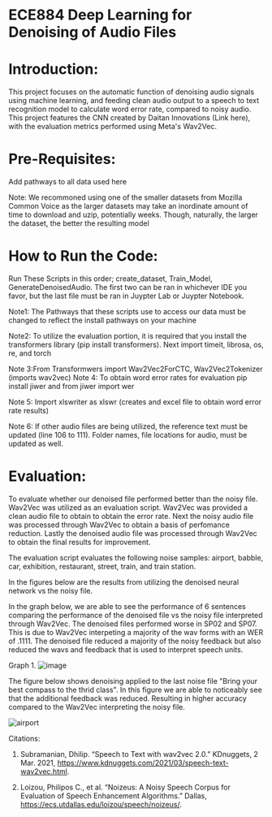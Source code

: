 # ECE884 Deep Learning for Denoising of Audio Files
# Introduction:
This project focuses on the automatic function of denoising audio signals using machine learning, and feeding clean audio output to a speech to text recognition model to calculate word error rate, compared to noisy audio.
This project features the CNN created by Daitan Innovations (Link here), with the evaluation metrics performed using Meta's Wav2Vec. 
# Pre-Requisites:
Add pathways to all data used here

Note: We recommoned using one of the smaller datasets from Mozilla Common Voice as the larger datasets may take an inordinate amount of time to download and uzip, potentially weeks. Though, naturally, the larger the dataset, the better the resulting model
# How to Run the Code:
Run These Scripts in this order; create_dataset, Train_Model, GenerateDenoisedAudio. The first two can be ran in whichever IDE you favor, but the last file must be ran in Juypter Lab or Juypter Notebook.

Note1: The Pathways that these scripts use to access our data must be changed to reflect the install pathways on your machine


Note2: To utilize the evaluation portion, it is required that you install the transformers library (pip install transformers). Next import timeit, librosa, os, re, and torch

Note 3:From Transformwers import Wav2Vec2ForCTC, Wav2Vec2Tokenizer (imports wav2vec)
Note 4: To obtain word error rates for evaluation pip install jiwer and from jiwer import wer

Note 5: Import xlswriter as xlswr (creates and excel file to obtain word error rate results)

Note 6: If other audio files are being utilized, the reference text must be updated (line 106 to 111). Folder names, file locations for audio, must be updated as well.





# Evaluation:
To evaluate whether our denoised file performed better than the noisy file. Wav2Vec was utilized as an evaluation script. Wav2Vec was provided a clean audio file to obtain to obtain the error rate. Next the noisy audio file was processed through Wav2Vec to obtain a basis of perfomance reduction. Lastly the denoised audio file was processed through Wav2Vec to obtain the final results for improvement. 

The evaluation script evaluates the following noise samples: airport, babble, car, exhibition, restaurant, street, train, and train station.


In the figures below are the results from utilizing the denoised neural network vs the noisy file. 

In the graph below, we are able to see the performance of 6 sentences comparing the performance of the denoised file vs the noisy file interpreted through Wav2Vec. 
The denoised files performed worse in SP02 and SP07. This is due to Wav2Vec interpeting a majority of the wav forms with an WER of .1111. The denoised file reduced a majority of the noisy feedback but also reduced the wavs and feedback that is used to interpret speech units. 

Graph 1.
![image](https://user-images.githubusercontent.com/101994705/166605282-3c81673a-243c-4b6a-8c99-3939159a5726.png)


The figure below shows denoising applied to the last noise file "Bring your best compass to the thrid class". In this figure we are able to noticeably see that the additional feedback was reduced. Resulting in higher accuracy compared to the Wav2Vec interpreting the noisy file. 

![airport](https://user-images.githubusercontent.com/101994705/166605330-7dcf9cbd-f5f6-45e4-9295-6b7a621f29f5.PNG)






Citations: 
1. Subramanian, Dhilip. “Speech to Text with wav2vec 2.0.” KDnuggets, 2 Mar. 2021, https://www.kdnuggets.com/2021/03/speech-text-wav2vec.html. 

2. Loizou, Philipos C., et al. “Noizeus: A Noisy Speech Corpus for Evaluation of Speech Enhancement Algorithms.” Dallas, https://ecs.utdallas.edu/loizou/speech/noizeus/. 





